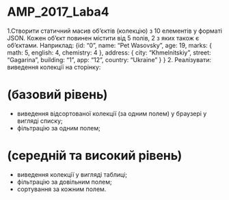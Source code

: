 # AMP_2017_Laba4
1.Створити статичний масив об’єктів (колекцію) з 10 елементів у форматі JSON.
Кожен об’єкт повинен містити від 5 полів, 2 з яких також є об’єктами. Наприклад:
{id: “0”,
name: “Pet Wasovsky”,
age: 19,
marks: {
math: 5,
english: 4,
chemistry: 4
},
address: {
city: “Khmelnitskiy”,
street: “Gagarina”,
building: “1”,
app: “12”,
country: “Ukraine”
}
}
2.
Реалізувати: виведення колекції на сторінку:
# (базовий рівень) 
- виведення відсортованої колекції (за одним полем) у браузері у вигляді списку;
- фільтрацію за одним полем;
# (середній та високий рівень) 
- виведення колекції у вигляді таблиці;
- фільтрацію за довільним полем;
- сортування за кожним полем.
